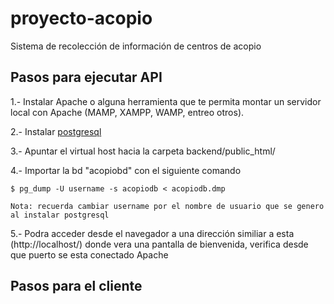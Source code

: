 # proyecto-acopio
Sistema de recolección de información de centros de acopio


## Pasos para ejecutar API

1.- Instalar Apache o alguna herramienta que te permita montar un servidor local con Apache (MAMP, XAMPP, WAMP, entreo otros).

2.- Instalar [postgresql](https://www.postgresql.org/) 

3.- Apuntar el virtual host hacia la carpeta backend/public_html/

4.- Importar la bd "acopiobd" con el siguiente comando
	
	$ pg_dump -U username -s acopiodb < acopiodb.dmp

	Nota: recuerda cambiar username por el nombre de usuario que se genero al instalar postgresql

5.- Podra acceder desde el navegador a una dirección similiar a esta (http://localhost/) donde vera una pantalla de bienvenida, verifica desde que puerto se esta conectado Apache

## Pasos para el cliente